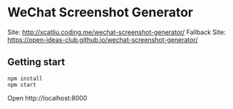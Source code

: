 # WeChat Screenshot Generator

Site: http://xcatliu.coding.me/wechat-screenshot-generator/
Fallback Site: https://open-ideas-club.github.io/wechat-screenshot-generator/

## Getting start

```shell
npm install
npm start
```

Open http://localhost:8000
